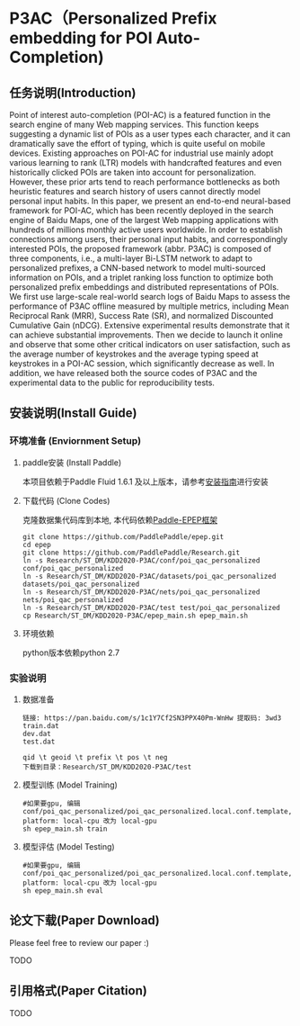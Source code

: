 # P3AC（Personalized Prefix embedding for POI Auto-Completion)

## 任务说明(Introduction)

Point of interest auto-completion (POI-AC) is a featured function in the search engine of many Web mapping services. This function keeps suggesting a dynamic list of POIs as a user types each character, and it can dramatically save the effort of typing, which is quite useful on mobile devices. Existing approaches on POI-AC for industrial use mainly adopt various learning to rank (LTR) models with handcrafted features and even historically clicked POIs are taken into account for personalization. However, these prior arts tend to reach performance bottlenecks as both heuristic features and search history of users cannot directly model personal input habits. 
In this paper, we present an end-to-end neural-based framework for POI-AC, which has been recently deployed in the search engine of Baidu Maps, one of the largest Web mapping applications with hundreds of millions monthly active users worldwide. In order to establish connections among users, their personal input habits, and correspondingly interested POIs, the proposed framework (abbr. P3AC) is composed of three components, i.e., a multi-layer Bi-LSTM network to adapt to personalized prefixes, a CNN-based network to model multi-sourced information on POIs, and a triplet ranking loss function to optimize both personalized prefix embeddings and distributed representations of POIs.
We first use large-scale real-world search logs of Baidu Maps to assess the performance of P3AC offline measured by multiple metrics, including Mean Reciprocal Rank (MRR), Success Rate (SR), and normalized Discounted Cumulative Gain (nDCG). Extensive experimental results demonstrate that it can achieve substantial improvements. Then we decide to launch it online and observe that some other critical indicators on user satisfaction, such as the average number of keystrokes and the average typing speed at keystrokes in a POI-AC session, which significantly decrease as well. In addition, we 
have released both the source codes of P3AC and the experimental data to the public for reproducibility tests.

## 安装说明(Install Guide)

### 环境准备 (Enviornment Setup)

1. paddle安装 (Install Paddle)

    本项目依赖于Paddle Fluid 1.6.1 及以上版本，请参考[安装指南](http://www.paddlepaddle.org/#quick-start)进行安装

2. 下载代码 (Clone Codes)

    克隆数据集代码库到本地, 本代码依赖[Paddle-EPEP框架](https://github.com/PaddlePaddle/epep)
    ```
    git clone https://github.com/PaddlePaddle/epep.git
    cd epep
    git clone https://github.com/PaddlePaddle/Research.git
    ln -s Research/ST_DM/KDD2020-P3AC/conf/poi_qac_personalized conf/poi_qac_personalized
    ln -s Research/ST_DM/KDD2020-P3AC/datasets/poi_qac_personalized datasets/poi_qac_personalized
    ln -s Research/ST_DM/KDD2020-P3AC/nets/poi_qac_personalized nets/poi_qac_personalized
    ln -s Research/ST_DM/KDD2020-P3AC/test test/poi_qac_personalized
    cp Research/ST_DM/KDD2020-P3AC/epep_main.sh epep_main.sh
    ```

3. 环境依赖

    python版本依赖python 2.7


### 实验说明

1. 数据准备

    
    ```
    链接: https://pan.baidu.com/s/1c1Y7Cf2SN3PPX40Pm-WnHw 提取码: 3wd3
    train.dat
    dev.dat
    test.dat

    qid \t geoid \t prefix \t pos \t neg
    下载到目录：Research/ST_DM/KDD2020-P3AC/test
    ```

2. 模型训练 (Model Training)

    ```
    #如果要gpu, 编辑conf/poi_qac_personalized/poi_qac_personalized.local.conf.template, platform: local-cpu 改为 local-gpu
    sh epep_main.sh train
    ```

3. 模型评估 (Model Testing)
    ```
    #如果要gpu, 编辑conf/poi_qac_personalized/poi_qac_personalized.local.conf.template, platform: local-cpu 改为 local-gpu
    sh epep_main.sh eval

    ```

## 论文下载(Paper Download)

Please feel free to review our paper :)

TODO

## 引用格式(Paper Citation)

TODO


